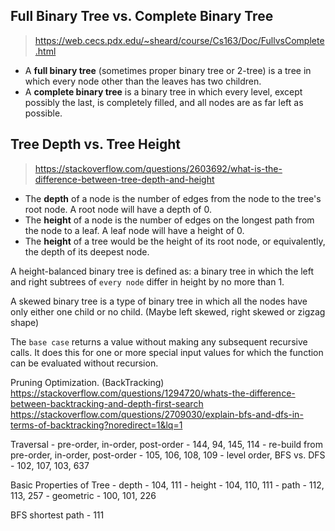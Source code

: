 ## Full Binary Tree vs. Complete Binary Tree
> https://web.cecs.pdx.edu/~sheard/course/Cs163/Doc/FullvsComplete.html
- A **full binary tree** (sometimes proper binary tree or 2-tree) is a tree in which every node other than the leaves has two children.
- A **complete binary tree** is a binary tree in which every level, except possibly the last, is completely filled, and all nodes are as far left as possible.

## Tree Depth vs. Tree Height
> https://stackoverflow.com/questions/2603692/what-is-the-difference-between-tree-depth-and-height
- The **depth** of a node is the number of edges from the node to the tree's root node. A root node will have a depth of 0.
- The **height** of a node is the number of edges on the longest path from the node to a leaf. A leaf node will have a height of 0.
- The **height** of a tree would be the height of its root node, or equivalently, the depth of its deepest node.

A height-balanced binary tree is defined as: a binary tree in which the left and right subtrees of `every node` differ in height by no more than 1.

A skewed binary tree is a type of binary tree in which all the nodes have only either one child or no child. (Maybe left skewed, right skewed or zigzag shape)

The `base case` returns a value without making any subsequent recursive calls. It does this for one or more special input values for which the function can be evaluated without recursion.

Pruning Optimization. (BackTracking)
https://stackoverflow.com/questions/1294720/whats-the-difference-between-backtracking-and-depth-first-search
https://stackoverflow.com/questions/2709030/explain-bfs-and-dfs-in-terms-of-backtracking?noredirect=1&lq=1

Traversal
    - pre-order, in-order, post-order
        - 144, 94, 145, 114
    - re-build from pre-order, in-order, post-order
        - 105, 106, 108, 109
    - level order, BFS vs. DFS
        - 102, 107, 103, 637

Basic Properties of Tree
    - depth
        - 104, 111
    - height
        - 104, 110, 111
    - path
        - 112, 113, 257
    - geometric
        - 100, 101, 226

BFS shortest path
    - 111